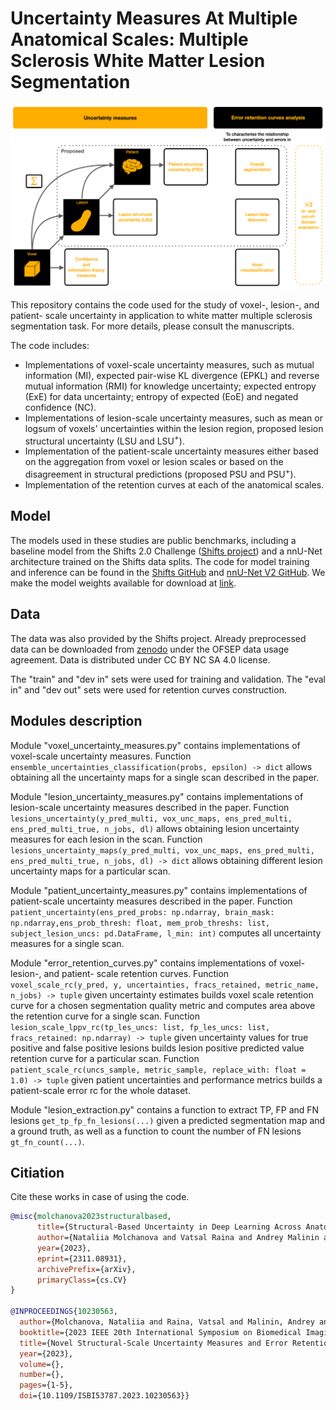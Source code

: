 # Uncertainty Measures At Multiple Anatomical Scales: Multiple Sclerosis White Matter Lesion Segmentation

![Graphical abstract](graphical_abstract.png)

This repository contains the code used for the study of voxel-, lesion-, and patient- scale uncertainty in application to white matter multiple sclerosis segmentation task. For more details, please consult the manuscripts.

The code includes:
* Implementations of voxel-scale uncertainty measures, such as mutual information (MI), expected pair-wise KL divergence (EPKL) and reverse mutual information (RMI) for knowledge uncertainty; expected entropy (ExE) for data uncertainty; entropy of expected (EoE) and negated confidence (NC).
* Implementations of lesion-scale uncertainty measures, such as mean or logsum of voxels' uncertainties within the lesion region, proposed lesion structural uncertainty (LSU and LSU$^{+}$).
* Implementation of the patient-scale uncertainty measures either based on the aggregation from voxel or lesion scales or based on the disagreement in structural predictions (proposed PSU and PSU$^+$).
* Implementation of the retention curves at each of the anatomical scales.

Model
----

The models used in these studies are public benchmarks, including a baseline model from the Shifts 2.0 Challenge ([Shifts project](https://shifts.ai/)) and a nnU-Net architecture trained on the Shifts data splits. The code for model training and inference can be found in the [Shifts GitHub](https://github.com/Shifts-Project/shifts/tree/main/mswml) and [nnU-Net V2 GitHub](https://github.com/MIC-DKFZ/nnUNet). 
We make the model weights available for download at [link](https://drive.google.com/drive/folders/152EyvUIfBLv7RIlW55_kZ4DaA0wM7Pk2?usp=drive_link).

Data
----

The data was also provided by the Shifts project. Already preprocessed data can be downloaded from [zenodo](https://zenodo.org/record/7051658) under the OFSEP data usage agreement. Data is distributed under CC BY NC SA 4.0 license.

The "train" and "dev in" sets were used for training and validation. The "eval in" and "dev out" sets were used for retention curves construction.

Modules description
----

Module "voxel_uncertainty_measures.py" contains implementations of voxel-scale uncertainty measures. Function
`ensemble_uncertainties_classification(probs, epsilon) -> dict` allows obtaining 
all the uncertainty maps for a single scan described in the paper.

Module "lesion_uncertainty_measures.py" contains implementations of lesion-scale uncertainty measures described in the paper. Function 
`lesions_uncertainty(y_pred_multi, vox_unc_maps, ens_pred_multi, ens_pred_multi_true, n_jobs, dl)` allows obtaining
lesion uncertainty measures for each lesion in the scan. Function `lesions_uncertainty_maps(y_pred_multi, vox_unc_maps, ens_pred_multi, ens_pred_multi_true, n_jobs, dl) -> dict` allows obtaining
different lesion uncertainty maps for a particular scan.

Module "patient_uncertainty_measures.py" contains implementations of patient-scale uncertainty measures described in the paper. Function 
`patient_uncertainty(ens_pred_probs: np.ndarray, brain_mask: np.ndarray,ens_prob_thresh: float, mem_prob_threshs: list, subject_lesion_uncs: pd.DataFrame, l_min: int)` computes all uncertainty measures for a single scan.

Module "error_retention_curves.py" contains implementations of voxel- lesion-, and patient- scale retention curves.
Function `voxel_scale_rc(y_pred, y, uncertainties, fracs_retained, metric_name, n_jobs) -> tuple` given uncertainty estimates builds voxel scale retention curve for a chosen segmentation quality metric and computes area above the retention curve for a single scan.
Function `lesion_scale_lppv_rc(tp_les_uncs: list, fp_les_uncs: list, fracs_retained: np.ndarray) -> tuple` given uncertainty values for true positive and false positive lesions builds lesion positive predicted value retention curve for a particular scan.
Function `patient_scale_rc(uncs_sample, metric_sample, replace_with: float = 1.0) -> tuple` given patient uncertainties and performance metrics builds a patient-scale error rc for the whole dataset.

Module "lesion_extraction.py" contains a function to extract TP, FP and FN lesions `get_tp_fp_fn_lesions(...)` given a predicted segmentation map and a ground truth, 
as well as a function to count the number of FN lesions `gt_fn_count(...)`.

Citiation
----

Cite these works in case of using the code.

```bibtex
@misc{molchanova2023structuralbased,
      title={Structural-Based Uncertainty in Deep Learning Across Anatomical Scales: Analysis in White Matter Lesion Segmentation}, 
      author={Nataliia Molchanova and Vatsal Raina and Andrey Malinin and Francesco La Rosa and Adrien Depeursinge and Mark Gales and Cristina Granziera and Henning Muller and Mara Graziani and Meritxell Bach Cuadra},
      year={2023},
      eprint={2311.08931},
      archivePrefix={arXiv},
      primaryClass={cs.CV}
}

@INPROCEEDINGS{10230563,
  author={Molchanova, Nataliia and Raina, Vatsal and Malinin, Andrey and La Rosa, Francesco and Muller, Henning and Gales, Mark and Granziera, Cristina and Graziani, Mara and Cuadra, Meritxell Bach},
  booktitle={2023 IEEE 20th International Symposium on Biomedical Imaging (ISBI)}, 
  title={Novel Structural-Scale Uncertainty Measures and Error Retention Curves: Application to Multiple Sclerosis}, 
  year={2023},
  volume={},
  number={},
  pages={1-5},
  doi={10.1109/ISBI53787.2023.10230563}}
```
